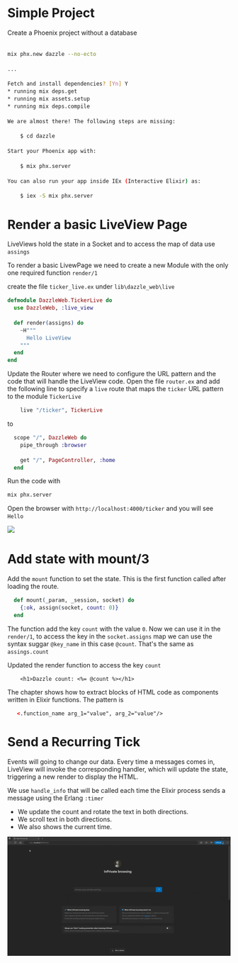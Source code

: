 # Simple Project

Create a Phoenix project without a database

```bash

mix phx.new dazzle --no-ecto

...

Fetch and install dependencies? [Yn] Y
* running mix deps.get
* running mix assets.setup
* running mix deps.compile

We are almost there! The following steps are missing:

    $ cd dazzle

Start your Phoenix app with:

    $ mix phx.server

You can also run your app inside IEx (Interactive Elixir) as:

    $ iex -S mix phx.server

```

# Render a basic LiveView Page
LiveViews hold the state in a Socket and to access the map of data use `assings`

To render a basic LivewPage we need to create a new Module with the only one required function `render/1`

create the file `ticker_live.ex` under `lib\dazzle_web\live`

```elixir
defmodule DazzleWeb.TickerLive do
  use DazzleWeb, :live_view

  def render(assigns) do
    ~H"""
      Hello LiveView
    """
  end
end

```

Update the Router where we need to configure the URL pattern and the code that will 
handle the LiveView code. Open the file `router.ex` and add the following line to specify 
a `live` route that maps the `ticker` URL pattern to the module `TickerLive`

```elixir
    live "/ticker", TickerLive
``` 
to 
 
```elixir
  scope "/", DazzleWeb do
    pipe_through :browser

    get "/", PageController, :home
  end

```

Run the code with 
```bash
mix phx.server
```

Open the browser with `http://localhost:4000/ticker` and you will see `Hello`


<img src="TickerLive_01.gif">


# Add state with mount/3

Add the `mount` function to set the state. This is the first function called after loading the route.

```elixir
  def mount(_param, _session, socket) do
    {:ok, assign(socket, count: 0)}
  end
```
The function add the key `count` with the value `0`. Now we can use it in the `render/1`, to access the
key in the `socket.assigns` map we can use the syntax suggar `@key_name` in this case `@count`. 
That's the same as `assings.count`

Updated the render function to access the key `count`
```
    <h1>Dazzle count: <%= @count %></h1>
```

The chapter shows how to extract blocks of HTML code as components 
written in Elixir functions.
The pattern is

```html
   <.function_name arg_1="value", arg_2="value"/>
```

# Send a Recurring Tick 
Events will going to change our data.
Every time a messages comes in, LiveView will invoke the corresponding handler, which will update the state,
triggering a new render to display the HTML.


We use `handle_info` that will be called each time the Elixir process sends a message
using the Erlang `:timer`

- We update the count and rotate the text in both directions.
- We scroll text in both directions.
- We also shows the current time.

<img src="TickerLive_02.gif">
